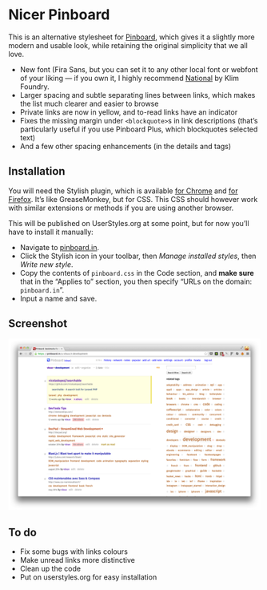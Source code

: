 # Nicer Pinboard

This is an alternative stylesheet for [Pinboard](https://pinboard.in), which gives it a slightly more modern and usable look, while retaining the original simplicity that we all love.

- New font (Fira Sans, but you can set it to any other local font or webfont of your liking — if you own it, I highly recommend [National](https://klim.co.nz/retail-fonts/national/) by Klim Foundry.
- Larger spacing and subtle separating lines between links, which makes the list much clearer and easier to browse
- Private links are now in yellow, and to-read links have an indicator
- Fixes the missing margin under `<blockquote>`s in link descriptions (that’s particularly useful if you use Pinboard Plus, which blockquotes selected text)
- And a few other spacing enhancements (in the details and tags)

## Installation

You will need the Stylish plugin, which is available [for Chrome](https://chrome.google.com/webstore/detail/fjnbnpbmkenffdnngjfgmeleoegfcffe) and [for Firefox](https://addons.mozilla.org/en-US/firefox/addon/stylish/?src=external-userstyleshome). It’s like GreaseMonkey, but for CSS. This CSS should however work with similar extensions or methods if you are using another browser.

This will be published on UserStyles.org at some point, but for now you’ll have to install it manually:

- Navigate to [pinboard.in](https://pinboard.in).
- Click the Stylish icon in your toolbar, then *Manage installed styles*, then *Write new style*.
- Copy the contents of `pinboard.css` in the Code section, and **make sure** that in the “Applies to” section, you then specify “URLs on the domain: `pinboard.in`”.
- Input a name and save.

## Screenshot

![Screenshot](screenshot.png)

## To do

- Fix some bugs with links colours
- Make unread links more distinctive
- Clean up the code
- Put on userstyles.org for easy installation
